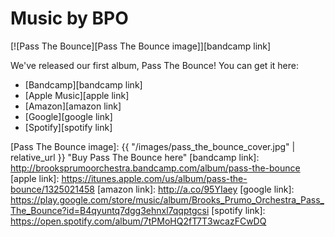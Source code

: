# Music by BPO

[![Pass The Bounce][Pass The Bounce image]][bandcamp link]

We've released our first album, Pass The Bounce! You can get it here:

- [Bandcamp][bandcamp link]
- [Apple Music][apple link]
- [Amazon][amazon link]
- [Google][google link]
- [Spotify][spotify link]

[Pass The Bounce image]: {{ "/images/pass_the_bounce_cover.jpg" | relative_url }} "Buy Pass The Bounce here"
[bandcamp link]: http://brooksprumoorchestra.bandcamp.com/album/pass-the-bounce
[apple link]: https://itunes.apple.com/us/album/pass-the-bounce/1325021458
[amazon link]: http://a.co/95YIaey
[google link]: https://play.google.com/store/music/album/Brooks_Prumo_Orchestra_Pass_The_Bounce?id=B4qyuntq7dgg3ehnxl7qqptgcsi
[spotify link]: https://open.spotify.com/album/7tPMoHQ2fT7T3wcazFCwDQ

